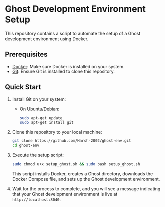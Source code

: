 # Ghost Development Environment Setup

This repository contains a script to automate the setup of a Ghost development environment using Docker.

## Prerequisites

- [Docker](https://docs.docker.com/get-docker/): Make sure Docker is installed on your system.
- [Git](https://git-scm.com/): Ensure Git is installed to clone this repository.

## Quick Start

1. Install Git on your system:

   - On Ubuntu/Debian:

     ```bash
     sudo apt-get update
     sudo apt-get install git
     ```

2. Clone this repository to your local machine:

   ```bash
   git clone https://github.com/Harsh-2002/ghost-env.git
   cd ghost-env
   ```

3. Execute the setup script:

   ```bash
   sudo chmod u+x setup_ghost.sh && sudo bash setup_ghost.sh
   ```

   This script installs Docker, creates a Ghost directory, downloads the Docker Compose file, and sets up the Ghost development environment.

4. Wait for the process to complete, and you will see a message indicating that your Ghost development environment is live at `http://localhost:8040`.
